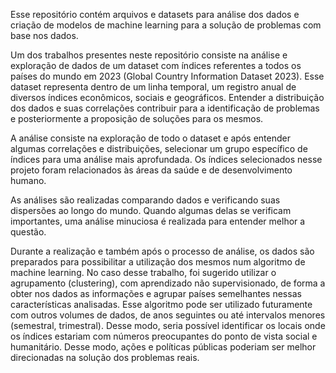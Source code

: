 Esse repositório contém arquivos e datasets para análise dos dados e criação de modelos de machine learning para a solução de problemas com base nos dados.

Um dos trabalhos presentes neste repositório consiste na análise e exploração de dados de um dataset com índices referentes a todos os países do mundo em 2023 (Global Country Information Dataset 2023). 
Esse dataset representa dentro de um linha temporal, um registro anual de diversos índices econômicos, sociais e geográficos. Entender a distribuição dos dados e suas correlações contribuir para a identificação de problemas e posteriormente a proposição de soluções para os mesmos.

A análise consiste na exploração de todo o dataset e após entender algumas correlações e distribuições, selecionar um grupo específico de índices para uma análise mais aprofundada. Os índices selecionados nesse projeto foram relacionados às áreas da saúde e de desenvolvimento humano.

As análises são realizadas comparando dados e verificando suas dispersões ao longo do mundo. Quando algumas delas se verificam importantes, uma análise minuciosa é realizada para entender melhor a questão.

Durante a realização e também após o processo de análise, os dados são preparados para possibilitar a utilização dos mesmos num algoritmo de machine learning. No caso desse trabalho, foi sugerido utilizar o agrupamento (clustering), com aprendizado não supervisionado, de forma a obter nos dados as informações e agrupar países semelhantes nessas características analisadas. Esse algoritmo pode ser utilizado futuramente com outros volumes de dados, de anos seguintes ou até intervalos menores (semestral, trimestral). Desse modo, seria possível identificar os locais onde os índices estariam com números preocupantes do ponto de vista social e humanitário. Desse modo, ações e políticas públicas poderiam ser melhor direcionadas na solução dos problemas reais.

